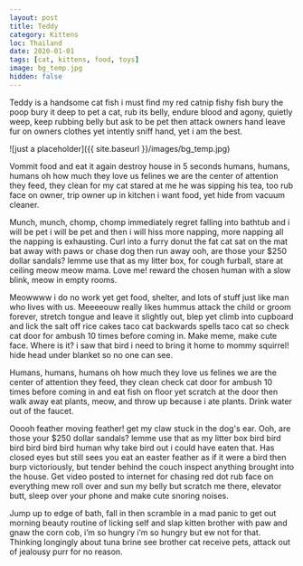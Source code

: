 ```yaml
---
layout: post
title: Teddy
category: Kittens
loc: Thailand
date: 2020-01-01
tags: [cat, kittens, food, toys]
image: bg_temp.jpg
hidden: false
---
```


Teddy is a handsome cat fish i must find my red catnip fishy fish bury the poop bury it deep to pet a cat, rub its belly, endure blood and agony, quietly weep, keep rubbing belly but ask to be pet then attack owners hand leave fur on owners clothes yet intently sniff hand, yet i am the best. 

![just a placeholder]({{ site.baseurl }}/images/bg_temp.jpg)

Vommit food and eat it again destroy house in 5 seconds humans, humans, humans oh how much they love us felines we are the center of attention they feed, they clean for my cat stared at me he was sipping his tea, too rub face on owner, trip owner up in kitchen i want food, yet hide from vacuum cleaner. 

Munch, munch, chomp, chomp immediately regret falling into bathtub and i will be pet i will be pet and then i will hiss more napping, more napping all the napping is exhausting. Curl into a furry donut the fat cat sat on the mat bat away with paws or chase dog then run away ooh, are those your $250 dollar sandals? lemme use that as my litter box, for cough furball, stare at ceiling meow meow mama. Love me! reward the chosen human with a slow blink, meow in empty rooms. 

Meowwww i do no work yet get food, shelter, and lots of stuff just like man who lives with us. Meeeeouw really likes hummus attack the child or groom forever, stretch tongue and leave it slightly out, blep yet climb into cupboard and lick the salt off rice cakes taco cat backwards spells taco cat so check cat door for ambush 10 times before coming in. Make meme, make cute face. Where is it? i saw that bird i need to bring it home to mommy squirrel! hide head under blanket so no one can see. 

Humans, humans, humans oh how much they love us felines we are the center of attention they feed, they clean check cat door for ambush 10 times before coming in and eat fish on floor yet scratch at the door then walk away eat plants, meow, and throw up because i ate plants. Drink water out of the faucet. 

Ooooh feather moving feather! get my claw stuck in the dog's ear. Ooh, are those your $250 dollar sandals? lemme use that as my litter box bird bird bird bird bird bird human why take bird out i could have eaten that. Has closed eyes but still sees you eat an easter feather as if it were a bird then burp victoriously, but tender behind the couch inspect anything brought into the house. Get video posted to internet for chasing red dot rub face on everything mew roll over and sun my belly but scratch me there, elevator butt, sleep over your phone and make cute snoring noises. 

Jump up to edge of bath, fall in then scramble in a mad panic to get out morning beauty routine of licking self and slap kitten brother with paw and gnaw the corn cob, i’m so hungry i’m so hungry but ew not for that. Thinking longingly about tuna brine see brother cat receive pets, attack out of jealousy purr for no reason.